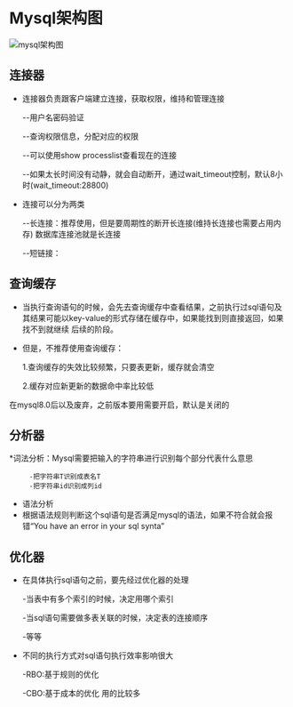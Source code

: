# Mysql架构图
![mysql架构图](D:\IT\demo-code\src\main\java\com\example\demo\lpj\mysql架构图.png)
## 连接器
* 连接器负责跟客户端建立连接，获取权限，维持和管理连接
  
  --用户名密码验证
  
  --查询权限信息，分配对应的权限
  
  --可以使用show processlist查看现在的连接
  
  --如果太长时间没有动静，就会自动断开，通过wait_timeout控制，默认8小时(wait_timeout:28800)
  
* 连接可以分为两类
  
  --长连接：推荐使用，但是要周期性的断开长连接(维持长连接也需要占用内存)
          数据库连接池就是长连接
  
  --短链接：

## 查询缓存
* 当执行查询语句的时候，会先去查询缓存中查看结果，之前执行过sql语句及其结果可能以key-value的形式存储在缓存中，如果能找到则直接返回，如果找不到就继续
  后续的阶段。
* 但是，不推荐使用查询缓存：
  
  1.查询缓存的失效比较频繁，只要表更新，缓存就会清空
  
  2.缓存对应新更新的数据命中率比较低

在mysql8.0后以及废弃，之前版本要用需要开启，默认是关闭的

## 分析器
*词法分析：Mysql需要把输入的字符串进行识别每个部分代表什么意思

         -把字符串T识别成表名T
         -把字符串id识别成列id
* 语法分析
* 根据语法规则判断这个sql语句是否满足mysql的语法，如果不符合就会报错“You have an error in your sql synta”

## 优化器
* 在具体执行sql语句之前，要先经过优化器的处理
  
  -当表中有多个索引的时候，决定用哪个索引
  
  -当sql语句需要做多表关联的时候，决定表的连接顺序
  
  -等等
* 不同的执行方式对sql语句执行效率影响很大
  
  -RBO:基于规则的优化
  
  -CBO:基于成本的优化 用的比较多

